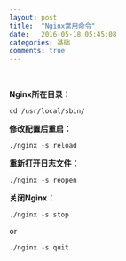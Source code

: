 ```yaml
---
layout: post
title:  "Nginx常用命令"
date:   2016-05-18 05:45:08
categories: 基础
comments: true
---
```


<br>

**Nginx所在目录：**

`cd /usr/local/sbin/`

**修改配置后重启：**

`./nginx -s reload `

**重新打开日志文件：**

`./nginx -s reopen `

**关闭Nginx：**

`./nginx -s stop `

or

`./nginx -s quit `






